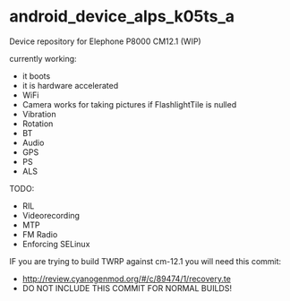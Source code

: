 # android_device_alps_k05ts_a
Device repository for Elephone P8000 CM12.1 (WIP)

currently working:
 * it boots
 * it is hardware accelerated
 * WiFi 
 * Camera works for taking pictures if FlashlightTile is nulled
 * Vibration
 * Rotation
 * BT
 * Audio
 * GPS
 * PS
 * ALS

TODO:
 * RIL
 * Videorecording
 * MTP
 * FM Radio
 * Enforcing SELinux

IF you are trying to build TWRP against cm-12.1 you will need this commit:
* http://review.cyanogenmod.org/#/c/89474/1/recovery.te
* DO NOT INCLUDE THIS COMMIT FOR NORMAL BUILDS!
